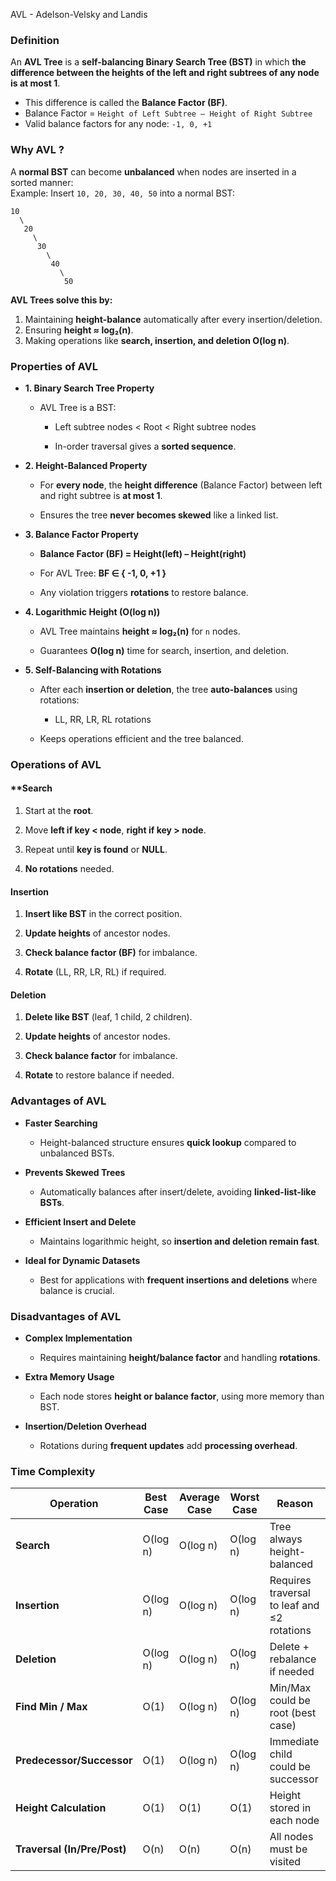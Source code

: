 
AVL - Adelson-Velsky and Landis

### Definition

An **AVL Tree** is a **self-balancing Binary Search Tree (BST)** in which **the difference between the heights of the left and right subtrees of any node is at most 1**.

- This difference is called the **Balance Factor (BF)**.
- Balance Factor = `Height of Left Subtree – Height of Right Subtree`
- Valid balance factors for any node: `-1, 0, +1`

### Why AVL ? 

A **normal BST** can become **unbalanced** when nodes are inserted in a sorted manner:  
Example: Insert `10, 20, 30, 40, 50` into a normal BST:

    10
      \
       20
         \
          30
            \
             40
               \
                50

**AVL Trees solve this by:**
1. Maintaining **height-balance** automatically after every insertion/deletion.
2. Ensuring **height ≈ log₂(n)**.
3. Making operations like **search, insertion, and deletion O(log n)**.

### Properties of AVL

- **1. Binary Search Tree Property**
    
    - AVL Tree is a BST:
        
        - Left subtree nodes < Root < Right subtree nodes
            
        - In-order traversal gives a **sorted sequence**.
            
- **2. Height-Balanced Property**
    
    - For **every node**, the **height difference** (Balance Factor) between left and right subtree is **at most 1**.
        
    - Ensures the tree **never becomes skewed** like a linked list.
        
- **3. Balance Factor Property**
    
    - **Balance Factor (BF) = Height(left) – Height(right)**
        
    - For AVL Tree: **BF ∈ { -1, 0, +1 }**
        
    - Any violation triggers **rotations** to restore balance.
        
- **4. Logarithmic Height (O(log n))**
    
    - AVL Tree maintains **height ≈ log₂(n)** for `n` nodes.
        
    - Guarantees **O(log n)** time for search, insertion, and deletion.
        
- **5. Self-Balancing with Rotations**
    
    - After each **insertion or deletion**, the tree **auto-balances** using rotations:
        
        - LL, RR, LR, RL rotations
            
    - Keeps operations efficient and the tree balanced.

### Operations of AVL

#### **Search 

1. Start at the **root**.
    
2. Move **left if key < node**, **right if key > node**.
    
3. Repeat until **key is found** or **NULL**.
    
4. **No rotations** needed.

#### **Insertion**

1. **Insert like BST** in the correct position.
    
2. **Update heights** of ancestor nodes.
    
3. **Check balance factor (BF)** for imbalance.
    
4. **Rotate** (LL, RR, LR, RL) if required.

#### **Deletion**

1. **Delete like BST** (leaf, 1 child, 2 children).
    
2. **Update heights** of ancestor nodes.
    
3. **Check balance factor** for imbalance.
    
4. **Rotate** to restore balance if needed.

### Advantages of AVL

- **Faster Searching**
    
    - Height-balanced structure ensures **quick lookup** compared to unbalanced BSTs.
        
- **Prevents Skewed Trees**
    
    - Automatically balances after insert/delete, avoiding **linked-list-like BSTs**.
        
- **Efficient Insert and Delete** 
    
    - Maintains logarithmic height, so **insertion and deletion remain fast**.
        
- **Ideal for Dynamic Datasets**
    
    - Best for applications with **frequent insertions and deletions** where balance is crucial.

### Disadvantages of AVL

- **Complex Implementation**
    
    - Requires maintaining **height/balance factor** and handling **rotations**.
        
- **Extra Memory Usage**
    
    - Each node stores **height or balance factor**, using more memory than BST.
        
- **Insertion/Deletion Overhead**
    
    - Rotations during **frequent updates** add **processing overhead**.

### Time Complexity

| **Operation**               | **Best Case** | **Average Case** | **Worst Case** | **Reason**                                  |
| --------------------------- | ------------- | ---------------- | -------------- | ------------------------------------------- |
| **Search**                  | O(log n)      | O(log n)         | O(log n)       | Tree always height-balanced                 |
| **Insertion**               | O(log n)      | O(log n)         | O(log n)       | Requires traversal to leaf and ≤2 rotations |
| **Deletion**                | O(log n)      | O(log n)         | O(log n)       | Delete + rebalance if needed                |
| **Find Min / Max**          | O(1)          | O(log n)         | O(log n)       | Min/Max could be root (best case)           |
| **Predecessor/Successor**   | O(1)          | O(log n)         | O(log n)       | Immediate child could be successor          |
| **Height Calculation**      | O(1)          | O(1)             | O(1)           | Height stored in each node                  |
| **Traversal (In/Pre/Post)** | O(n)          | O(n)             | O(n)           | All nodes must be visited                   |
